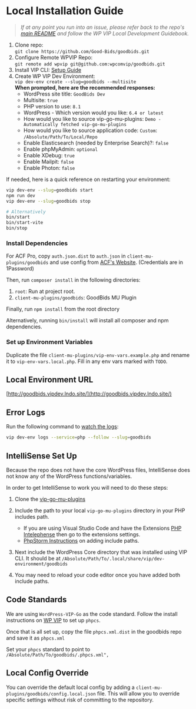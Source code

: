 # Local Installation Guide

> _If at any point you run into an issue, please refer back to the repo's [main README](../README.md) and follow the WP VIP Local Development Guidebook._

1. Clone repo:  
   `git clone https://github.com/Good-Bids/goodbids.git`
2. Configure Remote WPVIP Repo:  
   `git remote add wpvip git@github.com:wpcomvip/goodbids.git`
3. Install VIP CLI: [Setup Guide](https://docs.wpvip.com/technical-references/vip-cli/installing-vip-cli/)
4. Create WP VIP Dev Environment:  
   `vip dev-env create --slug=goodbids --multisite`  
    **When prompted, here are the recommended responses:**
   - WordPress site title: `GoodBids Dev`
   - Multisite: `true`
   - PHP version to use: `8.1`
   - WordPress - Which version would you like:
     `6.4 or latest`
   - How would you like to source vip-go-mu-plugins: `Demo - Automatically fetched vip-go-mu-plugins`
   - How would you like to source application code: `Custom`: `/Absolute/Path/To/Local/Repo`
   - Enable Elasticsearch (needed by Enterprise Search)?: `false`
   - Enable phpMyAdmin: `optional`
   - Enable XDebug: `true`
   - Enable Mailpit: `false`
   - Enable Photon: `false`

If needed, here is a quick reference on restarting your environment:

```bash
vip dev-env --slug=goodbids start
npm run dev
vip dev-env --slug=goodbids stop

# Alternatively
bin/start
bin/start-vite
bin/stop
```

### Install Dependencies

For ACF Pro, copy `auth.json.dist` to `auth.json` in `client-mu-plugins/goodbids` and use config from [ACF's Website](https://www.advancedcustomfields.com/my-account/view-licenses/). (Credentials are in 1Password)

Then, run `composer install` in the following directories:

1. `root`: Run at project root.
2. `client-mu-plugins/goodbids`: GoodBids MU Plugin

Finally, run `npm install` from the root directory

Alternatively, running `bin/install` will install all composer and npm dependencies.

### Set up Environment Variables
Duplicate the file `client-mu-plugins/vip-env-vars.example.php` and rename it to `vip-env-vars.local.php`. Fill in any
env vars marked with `TODO`.  

## Local Environment URL

[http://goodbids.vipdev.lndo.site/](http://goodbids.vipdev.lndo.site/)

## Error Logs

Run the following command to [watch the logs](https://docs.wpvip.com/technical-references/vip-local-development-environment/#h-php):

```sh
vip dev-env logs --service=php --follow --slug=goodbids
```

## IntelliSense Set Up

Because the repo does not have the core WordPress files, IntelliSense does not know any of the WordPress functions/variables.

In order to get IntelliSense to work you will need to do these steps:

1. Clone the [vip-go-mu-plugins](https://github.com/Automattic/vip-go-mu-plugins)
2. Include the path to your local `vip-go-mu-plugins` directory in your PHP includes path.

   - If you are using Visual Studio Code and have the Extensions [PHP Intelephense](https://marketplace.visualstudio.com/items?itemName=bmewburn.vscode-intelephense-client) then go to the extensions settings.
   - [PhpStorm Instructions](https://www.jetbrains.com/help/phpstorm/configuring-include-paths.html) on adding include paths.

3. Next include the WordPress Core directory that was installed using VIP CLI. It should be at `/Absolute/Path/To/.local/share/vip/dev-environment/goodbids`
4. You may need to reload your code editor once you have added both include paths.

## Code Standards

We are using `WordPress-VIP-Go` as the code standard. Follow the install instructions on [WP VIP](https://docs.wpvip.com/how-tos/php_codesniffer/) to set up `phpcs`.

Once that is all set up, copy the file `phpcs.xml.dist` in the goodbids repo and save it as `phpcs.xml`

Set your `phpcs` standard to point to `/Absolute/Path/To/goodbids/.phpcs.xml",`

## Local Config Override

You can override the default local config by adding a `client-mu-plugins/goodbids/config.local.json` file. This will allow you to override specific settings without risk of committing to the repository.
